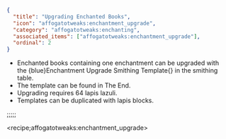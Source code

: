 ```json
{
  "title": "Upgrading Enchanted Books",
  "icon": "affogatotweaks:enchantment_upgrade",
  "category": "affogatotweaks:enchanting",
  "associated_items": ["affogatotweaks:enchantment_upgrade"],
  "ordinal": 2
}
```

- Enchanted books containing one enchantment can be upgraded with the {blue}Enchantment Upgrade Smithing Template{} in the smithing table.
- The template can be found in The End.
- Upgrading requires 64 lapis lazuli.
- Templates can be duplicated with lapis blocks.

;;;;;

<recipe;affogatotweaks:enchantment_upgrade>